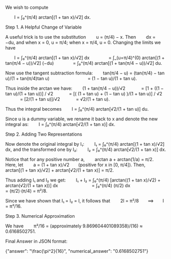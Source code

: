 We wish to compute

  I = ∫₀^(π/4) arctan[(1 + tan x)/√2] dx.

Step 1. A Helpful Change of Variable

A useful trick is to use the substitution
  u = (π/4) − x.
Then
  dx = −du,
and when x = 0, u = π/4; when x = π/4, u = 0. Changing the limits we have

  I = ∫₀^(π/4) arctan[(1 + tan x)/√2] dx
    = ∫_(u=π/4)^(0) arctan[(1 + tan(π/4 − u))/√2] (−du)
    = ∫₀^(π/4) arctan[(1 + tan(π/4 − u))/√2] du.

Now use the tangent subtraction formula:
  tan(π/4 − u) = (tan(π/4) − tan u)/(1 + tan(π/4)tan u)
         = (1 − tan u)/(1 + tan u).

Thus inside the arctan we have:
  (1 + tan(π/4 − u))/√2
    = [1 + ((1 − tan u)/(1 + tan u))] / √2
    = [( (1 + tan u) + (1 − tan u) )/(1 + tan u)] / √2
    = [2/(1 + tan u)]/√2
    = √2/(1 + tan u).

Thus the integral becomes
  I = ∫₀^(π/4) arctan[√2/(1 + tan u)] du.

Since u is a dummy variable, we rename it back to x and denote the new integral as:
  I = ∫₀^(π/4) arctan[√2/(1 + tan x)] dx.

Step 2. Adding Two Representations

Now denote the original integral by I₁:
  I₁ = ∫₀^(π/4) arctan[(1 + tan x)/√2] dx,
and the transformed one by I₂:
  I₂ = ∫₀^(π/4) arctan[√2/(1 + tan x)] dx.

Notice that for any positive number a,
  arctan a + arctan(1/a) = π/2.
Here, let
  a = (1 + tan x)/√2  (positive for x in [0, π/4]).
Then,
  arctan[(1 + tan x)/√2] + arctan[√2/(1 + tan x)] = π/2.

Thus adding I₁ and I₂ we get:
  I₁ + I₂ = ∫₀^(π/4) [arctan((1 + tan x)/√2) + arctan(√2/(1 + tan x))] dx
        = ∫₀^(π/4) (π/2) dx
        = (π/2)·(π/4) = π²/8.

Since we have shown that I₁ = I₂ = I, it follows that
  2I = π²/8  ⟹  I = π²/16.

Step 3. Numerical Approximation

We have
  π²/16 = (approximately 9.869604401089358)/(16) ≈ 0.6168502751.

Final Answer in JSON format:

{"answer": "\\frac{\\pi^2}{16}", "numerical_answer": "0.6168502751"}